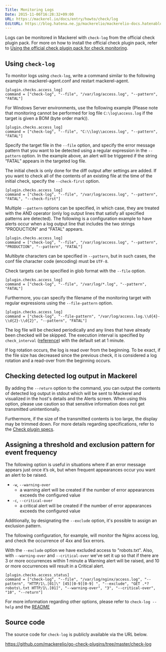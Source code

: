 ```yaml
---
Title: Monitoring Logs
Date: 2015-11-06T16:28:32+09:00
URL: https://mackerel.io/docs/entry/howto/check/log
EditURL: https://blog.hatena.ne.jp/mackerelio/mackerelio-docs.hatenablog.mackerel.io/atom/entry/6653458415127142958
---
```


Logs can be monitored in Mackerel with `check-log` from the official check plugin pack. For more on how to install the official check plugin pack, refer to [Using the official check plugin pack for check monitoring](https://mackerel.io/docs/entry/howto/mackerel-check-plugins).

## Using `check-log`

To monitor logs using `check-log`, write a command similar to the following example in mackerel-agent.conf and restart mackerel-agent.

```config
[plugin.checks.access_log]
command = ["check-log", "--file", "/var/log/access.log", "--pattern", "FATAL"]
```

For Windows Server environments, use the following example (Please note that monitoring cannot be performed for log file `C:\log\access.log` if the target is given a BOM (byte order mark)).

```config
[plugin.checks.access_log]
command = ["check-log", "--file", "C:\\log\\access.log", "--pattern", "FATAL"]
```

Specify the target file in the `--file` option, and specify the error message pattern that you want to be detected using a regular expression in the `--pattern` option. In the example above,  an alert will be triggered if the string “FATAL” appears in the targeted log file. 

The initial check is only done for the diff output after settings are added. If you want to check all of the contents of an existing file at the time of the initial check, specify the `--check-first` option.

```config
[plugin.checks.access_log]
command = ["check-log", "--file", "/var/log/access.log", "--pattern", "FATAL", "--check-first"]
```

Multiple `--pattern` options can be specified, in which case, they are treated with the AND operator (only log output lines that satisfy all specified patterns are detected). The following is a configuration example to have alerts occur when a log output line that includes the two strings "PRODUCTION" and "FATAL" appears.

```config
[plugin.checks.access_log]
command = ["check-log", "--file", "/var/log/access.log", "--pattern", "PRODUCTION", "--pattern", "FATAL"]
```

Multibyte characters can be specified in `--pattern`, but in such cases, the conf file character code (encoding) must be `UTF-8`.

Check targets can be specified in glob format with the `--file` option.

```config
[plugin.checks.access_log]
command = ["check-log", "--file", "/var/log/*.log", "--pattern", "FATAL"]
```

Furthermore, you can specify the filename of the monitoring target with regular expressions using the `--file-pattern` option.

```config
[plugin.checks.access_log]
command = ["check-log", "--file-pattern", "/var/log/access.log.\\d{4}-\\d{2}-\\d{2}", "--pattern", "FATAL"]
```

The log file will be checked periodically and any lines that have already been checked will be skipped. The execution interval is specified by `check_interval` ([reference](https://mackerel.io/docs/entry/custom-checks)) with the default set at 1 minute.


If log rotation occurs, the log is read over from the beginning. To be exact, if the file size has decreased since the previous check, it is considered a log rotation and a read-over from the beginning occurs.  

## Checking detected log output in Mackerel

By adding the `--return` option to the command, you can output the contents of detected log output in stdout which will be sent to Mackerel and visualized in the host's details and the Alerts screen. When using this option, please use caution so that sensitive information does not get transmitted unintentionally.

Furthermore, if the size of the transmitted contents is too large, the display may be trimmed down. For more details regarding specifications, refer to the [Check plugin specs](https://mackerel.io/docs/entry/custom-checks#plugin).

## Assigning a threshold and exclusion pattern for event frequency

The following option is useful in situations where if an error message appears just once it’s ok, but when frequent appearances occur you want an alert to be raised.

- `-w`, `--warning-over`
  - a warning alert will be created if the number of error appearances exceeds the configured value
- `-c`, `--critical-over`
  - a critical alert will be created if the number of error appearances exceeds the configured value
  
Additionally, by designating the `--exclude` option, it's possible to assign an exclusion pattern.

The following configuration, for example, will monitor the Nginx access log, and check the occurrence of 4xx and 5xx errors.

With the `--exclude` option we have excluded access to "robots.txt". Also, with `--warning-over` and `--critical-over` we've set it up so that if there are 3 or more occurrences within 1 minute a Warning alert will be raised, and 10 or more occurrences will result in a Critical alert.

```config
[plugin.checks.access_status]
command = ["check-log", "--file", "/var/log/nginx/access.log", "--pattern", "HTTP/1\.[01]\" [45][0-9][0-9] ", "--exclude", "GET .*?robots\.txt HTTP/1\.[01]", "--warning-over", "3", "--critical-over", "10", "--return"]
```

For more information regarding other options, please refer to `check-log --help` and the [README](https://github.com/mackerelio/go-check-plugins/blob/master/check-log/README.md)

## Source code

The source code for `check-log` is publicly available via the URL below.

<https://github.com/mackerelio/go-check-plugins/tree/master/check-log>
